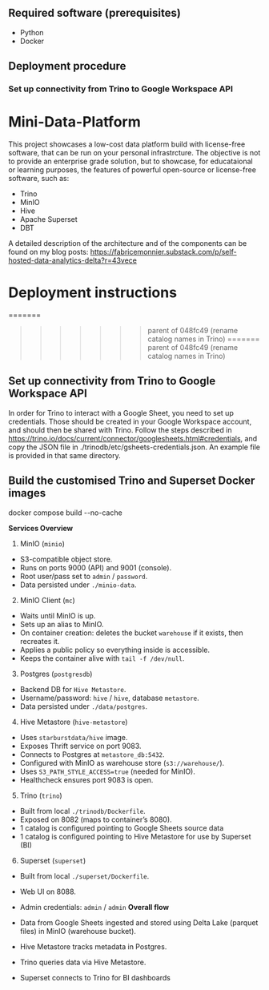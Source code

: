 
## Required software (prerequisites)

- Python
- Docker

## Deployment procedure

### Set up connectivity from Trino to Google Workspace API
# Mini-Data-Platform

This project showcases a low-cost data platform build with license-free software, that can be run on your personal infrastrcture.
The objective is not to provide an enterprise grade solution, but to showcase, for educataional or learning purposes, the features of powerful open-source or license-free software, such as:
- Trino
- MinIO
- Hive
- Apache Superset
- DBT

A detailed description of the architecture and of the components can be found on my blog posts: https://fabricemonnier.substack.com/p/self-hosted-data-analytics-delta?r=43vece

# Deployment instructions

=======
>>>>>>> parent of 048fc49 (rename catalog names in Trino)
=======
>>>>>>> parent of 048fc49 (rename catalog names in Trino)
## Set up connectivity from Trino to Google Workspace API

In order for Trino to interact with a Google Sheet, you need to set up credentials. Those should be created in your Google Workspace account, and should then be shared with Trino.
Follow the steps described in https://trino.io/docs/current/connector/googlesheets.html#credentials, and copy the JSON file in ./trinodb/etc/gsheets-credentials.json.
An example file is provided in that same directory.

## Build the customised Trino and Superset Docker images

docker compose build --no-cache




**Services Overview**
1. MinIO (`minio`)
- S3-compatible object store.
- Runs on ports 9000 (API) and 9001 (console).
- Root user/pass set to `admin` / `password`.
- Data persisted under `./minio-data`.

2. MinIO Client (`mc`)
- Waits until MinIO is up.
- Sets up an alias to MinIO.
- On container creation: deletes the bucket `warehouse` if it exists, then recreates it.
- Applies a public policy so everything inside is accessible.
- Keeps the container alive with `tail -f /dev/null`.

3. Postgres (`postgresdb`)
- Backend DB for `Hive Metastore`.
- Username/password: `hive` / `hive`, database `metastore`.
- Data persisted under `./data/postgres`.

4. Hive Metastore (`hive-metastore`)
- Uses `starburstdata/hive` image.
- Exposes Thrift service on port 9083.
- Connects to Postgres at `metastore_db:5432`.
- Configured with MinIO as warehouse store (`s3://warehouse/`).
- Uses `S3_PATH_STYLE_ACCESS=true` (needed for MinIO).
- Healthcheck ensures port 9083 is open.

5. Trino (`trino`)
- Built from local `./trinodb/Dockerfile`.
- Exposed on 8082 (maps to container’s 8080).
- 1 catalog is configured pointing to Google Sheets source data
- 1 catalog is configured pointing to Hive Metastore for use by Superset (BI)

6. Superset (`superset`)
- Built from local `./superset/Dockerfile`.
- Web UI on 8088.
- Admin credentials: `admin` / `admin`
**Overall flow**

- Data from Google Sheets ingested and stored using Delta Lake (parquet files) in MinIO (warehouse bucket).
- Hive Metastore tracks metadata in Postgres.
- Trino queries data via Hive Metastore.
- Superset connects to Trino for BI dashboards
